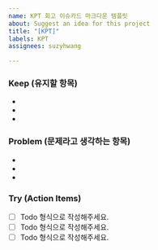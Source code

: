 ```yaml
---
name: KPT 회고 이슈카드 마크다운 템플릿
about: Suggest an idea for this project
title: "[KPT]"
labels: KPT
assignees: suzyhwang

---
```


### Keep (유지할 항목)
*
*
*

### Problem (문제라고 생각하는 항목)
*
*
*

### Try (Action Items)
 - [ ] Todo 형식으로 작성해주세요.
 - [ ] Todo 형식으로 작성해주세요.
 - [ ] Todo 형식으로 작성해주세요.
